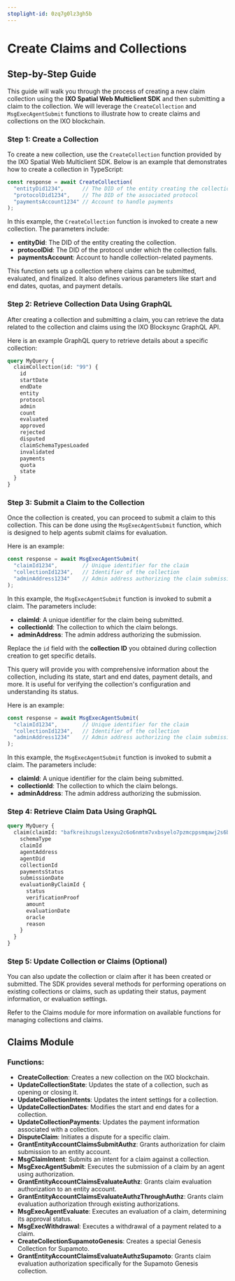```yaml
---
stoplight-id: 0zq7g0lz3gh5b
---
```


# Create Claims and Collections

## Step-by-Step Guide

This guide will walk you through the process of creating a new claim collection using the **IXO Spatial Web Multiclient SDK** and then submitting a claim to the collection. We will leverage the `CreateCollection` and `MsgExecAgentSubmit` functions to illustrate how to create claims and collections on the IXO blockchain.

### Step 1: Create a Collection

To create a new collection, use the `CreateCollection` function provided by the IXO Spatial Web Multiclient SDK. Below is an example that demonstrates how to create a collection in TypeScript:

```typescript
const response = await CreateCollection(
  "entityDid1234",      // The DID of the entity creating the collection
  "protocolDid1234",    // The DID of the associated protocol
  "paymentsAccount1234" // Account to handle payments
);
```

In this example, the `CreateCollection` function is invoked to create a new collection. The parameters include:

- **entityDid**: The DID of the entity creating the collection.
- **protocolDid**: The DID of the protocol under which the collection falls.
- **paymentsAccount**: Account to handle collection-related payments.

This function sets up a collection where claims can be submitted, evaluated, and finalized. It also defines various parameters like start and end dates, quotas, and payment details.

### Step 2: Retrieve Collection Data Using GraphQL

After creating a collection and submitting a claim, you can retrieve the data related to the collection and claims using the IXO Blocksync GraphQL API.

Here is an example GraphQL query to retrieve details about a specific collection:

```graphql
query MyQuery {
  claimCollection(id: "99") {
    id
    startDate
    endDate
    entity
    protocol
    admin
    count
    evaluated
    approved
    rejected
    disputed
    claimSchemaTypesLoaded
    invalidated
    payments
    quota
    state
  }
}
```

### Step 3: Submit a Claim to the Collection

Once the collection is created, you can proceed to submit a claim to this collection. This can be done using the `MsgExecAgentSubmit` function, which is designed to help agents submit claims for evaluation.

Here is an example:

```typescript
const response = await MsgExecAgentSubmit(
  "claimId1234",        // Unique identifier for the claim
  "collectionId1234",   // Identifier of the collection
  "adminAddress1234"    // Admin address authorizing the claim submission
);
```

In this example, the `MsgExecAgentSubmit` function is invoked to submit a claim. The parameters include:

- **claimId**: A unique identifier for the claim being submitted.
- **collectionId**: The collection to which the claim belongs.
- **adminAddress**: The admin address authorizing the submission.

Replace the `id` field with the **collection ID** you obtained during collection creation to get specific details.

This query will provide you with comprehensive information about the collection, including its state, start and end dates, payment details, and more. It is useful for verifying the collection's configuration and understanding its status.

Here is an example:

```typescript
const response = await MsgExecAgentSubmit(
  "claimId1234",        // Unique identifier for the claim
  "collectionId1234",   // Identifier of the collection
  "adminAddress1234"    // Admin address authorizing the claim submission
);
```

In this example, the `MsgExecAgentSubmit` function is invoked to submit a claim. The parameters include:

- **claimId**: A unique identifier for the claim being submitted.
- **collectionId**: The collection to which the claim belongs.
- **adminAddress**: The admin address authorizing the submission.

### Step 4: Retrieve Claim Data Using GraphQL

```graphql
query MyQuery {
  claim(claimId: "bafkreihzugslzexyu2c6o6nmtm7vxbsyelo7pzmcppsmqawj2s6blmgojy") {
    schemaType
    claimId
    agentAddress
    agentDid
    collectionId
    paymentsStatus
    submissionDate
    evaluationByClaimId {
      status
      verificationProof
      amount
      evaluationDate
      oracle
      reason
    }
  }
}
```

### Step 5: Update Collection or Claims (Optional)

You can also update the collection or claim after it has been created or submitted. The SDK provides several methods for performing operations on existing collections or claims, such as updating their status, payment information, or evaluation settings.

Refer to the Claims module for more information on available functions for managing collections and claims.

## Claims Module

### Functions:
- **CreateCollection**: Creates a new collection on the IXO blockchain.
- **UpdateCollectionState**: Updates the state of a collection, such as opening or closing it.
- **UpdateCollectionIntents**: Updates the intent settings for a collection.
- **UpdateCollectionDates**: Modifies the start and end dates for a collection.
- **UpdateCollectionPayments**: Updates the payment information associated with a collection.
- **DisputeClaim**: Initiates a dispute for a specific claim.
- **GrantEntityAccountClaimsSubmitAuthz**: Grants authorization for claim submission to an entity account.
- **MsgClaimIntent**: Submits an intent for a claim against a collection.
- **MsgExecAgentSubmit**: Executes the submission of a claim by an agent using authorization.
- **GrantEntityAccountClaimsEvaluateAuthz**: Grants claim evaluation authorization to an entity account.
- **GrantEntityAccountClaimsEvaluateAuthzThroughAuthz**: Grants claim evaluation authorization through existing authorizations.
- **MsgExecAgentEvaluate**: Executes an evaluation of a claim, determining its approval status.
- **MsgExecWithdrawal**: Executes a withdrawal of a payment related to a claim.
- **CreateCollectionSupamotoGenesis**: Creates a special Genesis Collection for Supamoto.
- **GrantEntityAccountClaimsEvaluateAuthzSupamoto**: Grants claim evaluation authorization specifically for the Supamoto Genesis collection.

